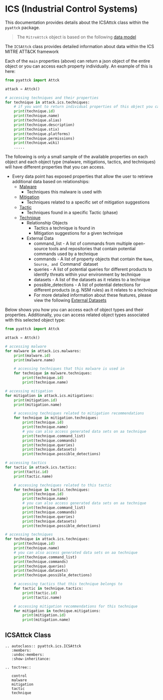 # ICS (Industrial Control Systems)

This documentation provides details about the ICSAttck class within the `pyattck` package.

> The `MitreAttck` object is based on the following [data model](https://github.com/swimlane/pyattck-data-models/blob/main/src/pyattck_data_models/attack.py)

The `ICSAttck` class provides detailed information about data within the ICS MITRE ATT&CK framework

Each of the `main` properties (above) can return a json object of the entire object or you can access each property individually.  An example of this is here:

```python
from pyattck import Attck

attack = Attck()

# accessing techniques and their properties
for technique in attack.ics.techniques:
	# if you want to return individual properties of this object you call them directly
	print(technique.id)
	print(technique.name)
	print(technique.alias)
	print(technique.description)
	print(technique.stix)
	print(technique.platforms)
	print(technique.permissions)
	print(technique.wiki)
	.....
```

The following is only a small sample of the available properties on each object and each object type (malware, mitigations, tactics, and techniques) will have different properties that you can access.

* Every data point has exposed properties that allow the user to retrieve additional data based on relationships:
    * [Malware](malware.md)
        * Techniques this malware is used with
    * [Mitigation](mitigation.md)
        * Techniques related to a specific set of mitigation suggestions
    * [Tactic](tactic.md)
        * Techniques found in a specific Tactic (phase)
    * [Technique](technique.md)
        * Relationship Objects
            * Tactics a technique is found in
            * Mitigation suggestions for a given technique
        * External Data
            * command_list - A list of commands from multiple open-source tools and repositories that contain potential commands used by a technique
            * commands - A list of property objects that contain the `Name`, `Source, and `Command` dataset
            * queries - A list of potential queries for different products to identify threats within your environment by technique
            * datasets - A list of the datasets as it relates to a technique
            * possible_detections -  A list of potential detections for different products (e.g. NSM rules) as it relates to a technique
            * For more detailed information about these features, please view the following  [External Datasets](https://github.com/swimlane/pyattck-data)


Below shows you how you can access each of object types and their properties.  Additionally, you can access related object types associated with this selected object type:

```python
from pyattck import Attck

attack = Attck()

# accessing malware
for malware in attack.ics.malwares:
    print(malware.id)
    print(malware.name)

    # accessing techniques that this malware is used in
    for technique in malware.techniques:
        print(technique.id)
        print(technique.name)

# accessing mitigation
for mitigation in attack.ics.mitigations:
    print(mitigation.id)
    print(mitigation.name)

    # accessing techniques related to mitigation recommendations
    for technique in mitigation.techniques:
        print(technique.id)
        print(technique.name)
        # you can also access generated data sets on aa technique
        print(technique.command_list)
        print(technique.commands)
        print(technique.queries)
        print(technique.datasets)
        print(technique.possible_detections)

# accessing tactics
for tactic in attack.ics.tactics:
    print(tactic.id)
    print(tactic.name)

    # accessing techniques related to this tactic
    for technique in tactic.techniques:
        print(technique.id)
        print(technique.name)
        # you can also access generated data sets on aa technique
        print(technique.command_list)
        print(technique.commands)
        print(technique.queries)
        print(technique.datasets)
        print(technique.possible_detections)

# accessing techniques
for technique in attack.ics.techniques:
    print(technique.id)
    print(technique.name)
    # you can also access generated data sets on aa technique
    print(technique.command_list)
    print(technique.commands)
    print(technique.queries)
    print(technique.datasets)
    print(technique.possible_detections)

    # accessing tactics that this technique belongs to
    for tactic in technique.tactics:
        print(tactic.id)
        print(tactic.name)

    # accessing mitigation recommendations for this technique
    for mitigation in technique.mitigations:
        print(mitigation.id)
        print(mitigation.name)
```

## ICSAttck Class

```eval_rst
.. autoclass:: pyattck.ics.ICSAttck
   :members:
   :undoc-members:
   :show-inheritance:
```


```eval_rst
.. toctree::
   
   control
   malware
   mitigation
   tactic
   technique
```
